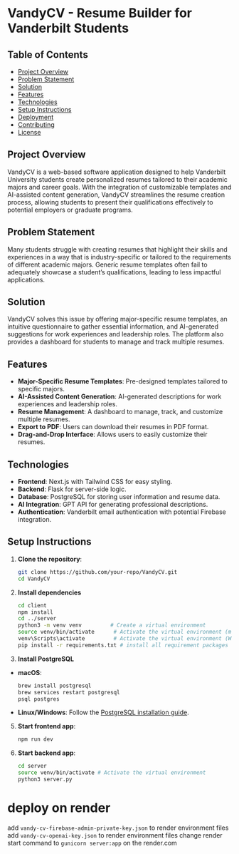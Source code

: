 # VandyCV - Resume Builder for Vanderbilt Students

## Table of Contents

- [Project Overview](#project-overview)
- [Problem Statement](#problem-statement)
- [Solution](#solution)
- [Features](#features)
- [Technologies](#technologies)
- [Setup Instructions](#setup-instructions)
- [Deployment](#deployment)
- [Contributing](#contributing)
- [License](#license)

## Project Overview

VandyCV is a web-based software application designed to help Vanderbilt University students create personalized resumes tailored to their academic majors and career goals. With the integration of customizable templates and AI-assisted content generation, VandyCV streamlines the resume creation process, allowing students to present their qualifications effectively to potential employers or graduate programs.

## Problem Statement

Many students struggle with creating resumes that highlight their skills and experiences in a way that is industry-specific or tailored to the requirements of different academic majors. Generic resume templates often fail to adequately showcase a student’s qualifications, leading to less impactful applications.

## Solution

VandyCV solves this issue by offering major-specific resume templates, an intuitive questionnaire to gather essential information, and AI-generated suggestions for work experiences and leadership roles. The platform also provides a dashboard for students to manage and track multiple resumes.

## Features

- **Major-Specific Resume Templates**: Pre-designed templates tailored to specific majors.
- **AI-Assisted Content Generation**: AI-generated descriptions for work experiences and leadership roles.
- **Resume Management**: A dashboard to manage, track, and customize multiple resumes.
- **Export to PDF**: Users can download their resumes in PDF format.
- **Drag-and-Drop Interface**: Allows users to easily customize their resumes.

## Technologies

- **Frontend**: Next.js with Tailwind CSS for easy styling.
- **Backend**: Flask for server-side logic.
- **Database**: PostgreSQL for storing user information and resume data.
- **AI Integration**: GPT API for generating professional descriptions.
- **Authentication**: Vanderbilt email authentication with potential Firebase integration.

## Setup Instructions

1. **Clone the repository**:

   ```bash
   git clone https://github.com/your-repo/VandyCV.git
   cd VandyCV
   ```

2. **Install dependencies**

   ```bash
   cd client
   npm install
   cd ../server
   python3 -m venv venv         # Create a virtual environment
   source venv/bin/activate      # Activate the virtual environment (macOS/Linux)
   venv\Scripts\activate         # Activate the virtual environment (Windows)
   pip install -r requirements.txt # install all requirement packages
   ```

3. **Install PostgreSQL**

- **macOS**:
  ```bash
  brew install postgresql
  brew services restart postgresql
  psql postgres
  ```
- **Linux/Windows**: Follow the [PostgreSQL installation guide](https://www.postgresql.org/download/).

5. **Start frontend app**:
   ```bash
   npm run dev
   ```
6. **Start backend app**:
   ```bash
   cd server
   source venv/bin/activate # Activate the virtual environment
   python3 server.py
   ```

# deploy on render

add `vandy-cv-firebase-admin-private-key.json` to render environment files
add `vandy-cv-openai-key.json` to render environment files
change render start command to `gunicorn server:app` on the render.com
